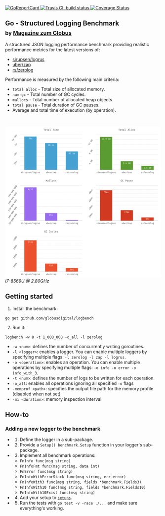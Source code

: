 <a href="https://goreportcard.com/report/github.com/globusdigital/logbench">
  <img src="https://goreportcard.com/badge/github.com/globusdigital/logbench" alt="GoReportCard">
</a>
<a href="https://travis-ci.org/globusdigital/logbench">
    <img src="https://travis-ci.org/globusdigital/logbench.svg?branch=master" alt="Travis CI: build status">
</a>
<a href='https://coveralls.io/github/globusdigital/logbench'>
    <img src='https://coveralls.io/repos/github/globusdigital/logbench/badge.svg' alt='Coverage Status' />
</a>

<h2>
  <span>Go - Structured Logging Benchmark</span>
  <br>
  <sub>by <a href="https://globus.ch">Magazine zum Globus</a></sub>
</h2>

A structured JSON logging performance benchmark providing realistic performance metrics for the latest versions of:
- [sirupsen/logrus](https://github.com/sirupsen/logrus)
- [uber/zap](https://github.com/uber-go/zap)
- [rs/zerolog](https://github.com/rs/zerolog)

Performance is measured by the following main criteria:
- `total alloc` - Total size of allocated memory.
- `num-gc` - Total number of GC cycles.
- `mallocs` - Total number of allocated heap objects.
- `total pause` - Total duration of GC pauses.
- Average and total time of execution (by operation).

<br>

![Benchmark Results](https://github.com/globusdigital/logbench/blob/master/results_graphs.png?raw=true)
_i7-8569U @ 2.80GHz_

## Getting started

1. Install the benchmark:
```
go get github.com/globusdigital/logbench
```

2. Run it:
```
logbench -w 8 -t 1_000_000 -o_all -l zerolog
```

- `-w <num>`: defines the number of concurrently writing goroutines.
- `-l <logger>`: enables a logger.
You can enable multiple loggers by specifying multiple flags: `-l zerolog -l zap -l logrus`.
- `-o <operation>`: enables an operation.
You can enable multiple operations by specifying multiple flags: `-o info -o error -o info_with_3`.
- `-t <num>`: defines the number of logs to be written for each operation.
- `-o_all`: enables all operations ignoring all specified `-o` flags
- `-memprof <path>`: specifies the output file path for the memory profile (disabled when not set)
- `-mi <duration>`: memory inspection interval

## How-to
### Adding a new logger to the benchmark
- 1. Define the logger in a sub-package.
- 2. Provide a `Setup() benchmark.Setup` function in your logger's sub-package.
- 3. Implement all benchmark operations:
  - `FnInfo func(msg string)`
  - `FnInfoFmt func(msg string, data int)`
  - `FnError func(msg string)`
  - `FnInfoWithErrorStack func(msg string, err error)`
  - `FnInfoWith3 func(msg string, fields *benchmark.Fields3)`
  - `FnInfoWith10 func(msg string, fields *benchmark.Fields10)`
  - `FnInfoWith10Exist func(msg string)`
- 4. Add your setup to [`setups`](https://github.com/globusdigital/logbench/blob/eff659cfb1eb06b1d139db6735b2b2ce6944632c/main.go#L21).
- 5. Run the tests with `go test -v -race ./...` and make sure everything's working.
